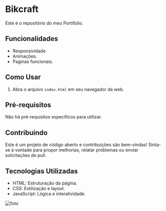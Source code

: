 # Bikcraft

Este é o repositório do meu Portifolio.

## Funcionalidades

- Responsividade
- Animações.
- Paginas funcionais.

## Como Usar

1. Abra o arquivo `index.html` em seu navegador da web.

## Pré-requisitos

Não há pré-requisitos específicos para utilizar.

## Contribuindo

Este é um projeto de código aberto e contribuições são bem-vindas! Sinta-se à vontade para propor melhorias, relatar problemas ou enviar solicitações de pull.

## Tecnologias Utilizadas

- HTML: Estruturação da página.
- CSS: Estilização e layout.
- JavaScript: Lógica e interatividade.
  
![foto](https://github.com/RhyanVictoor/portifolio/blob/main/img/image.png?raw=true)